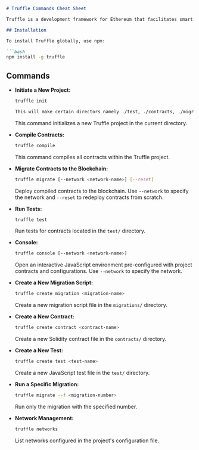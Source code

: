 ```markdown
# Truffle Commands Cheat Sheet

Truffle is a development framework for Ethereum that facilitates smart contract development, testing, and deployment. This cheat sheet provides a quick reference for common Truffle commands.

## Installation

To install Truffle globally, use npm:

```bash
npm install -g truffle
```

## Commands

- **Initiate a New Project:**
    
    ```bash
    truffle init
    
    This will make certain directors namely ./test, ./contracts, ./migrations, ./truffle-config.js
    ```
    
    This command initializes a new Truffle project in the current directory.
    
- **Compile Contracts:**
    
    ```bash
    truffle compile
    
    ```
    
    This command compiles all contracts within the Truffle project.
    
- **Migrate Contracts to the Blockchain:**
    
    ```bash
    truffle migrate [--network <network-name>] [--reset]
    
    ```
    
    Deploy compiled contracts to the blockchain. Use `--network` to specify the network and `--reset` to redeploy contracts from scratch.
    
- **Run Tests:**
    
    ```bash
    truffle test
    
    ```
    
    Run tests for contracts located in the `test/` directory.
    
- **Console:**
    
    ```bash
    truffle console [--network <network-name>]
    
    ```
    
    Open an interactive JavaScript environment pre-configured with project contracts and configurations. Use `--network` to specify the network.
    
- **Create a New Migration Script:**
    
    ```bash
    truffle create migration <migration-name>
    
    ```
    
    Create a new migration script file in the `migrations/` directory.
    
- **Create a New Contract:**
    
    ```bash
    truffle create contract <contract-name>
    
    ```
    
    Create a new Solidity contract file in the `contracts/` directory.
    
- **Create a New Test:**
    
    ```bash
    truffle create test <test-name>
    
    ```
    
    Create a new JavaScript test file in the `test/` directory.
    
- **Run a Specific Migration:**
    
    ```bash
    truffle migrate --f <migration-number>
    
    ```
    
    Run only the migration with the specified number.
    
- **Network Management:**
    
    ```bash
    truffle networks
    
    ```
    
    List networks configured in the project's configuration file.
